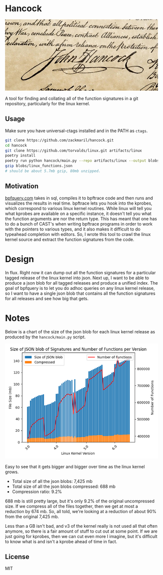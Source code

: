 # Hancock 
![John Hancock's Signature](./hancock_signature.png)

A tool for finding and collating all of the function signatures in a git repository, particularly for the linux kernel.


## Usage

Make sure you have universal-ctags installed and in the PATH as `ctags`. 
```bash
git clone https://github.com/zackmaril/hancock.git
cd hancock
git clone https://github.com/torvalds/linux.git artifacts/linux
poetry install
poetry run python hancock/main.py --repo artifacts/linux --output blobs/linux_functions
gzip blobs/linux_functions.json
# should be about 5.7mb gzip, 80mb unzipped.
```

## Motivation

[bpfquery.com](https://bpfquery.com) takes in sql, compiles it to bpftrace code and then runs and visualizes the results in real time. bpftrace lets you hook into the kprobes, which correspond to various linux kernel routines. While linux will tell you what kprobes are available on a specific instance, it doesn't tell you what the function arguments are nor the return type. This has meant that one has to do a bunch of CAST's when writing bpftrace programs in order to work with the pointers to various types, and it also makes it difficult to do typeahead completion with editors. So, I wrote this tool to crawl the linux kernel source and extract the function signatures from the code. 

# Design 

In flux. Right now it can dump out all the function signatures for a particular tagged release of the linux kernel into json. Next up, I want to be able to produce  a json blob for all tagged releases and produce a unified index. The goal of bpfquery is to let you do adhoc queries on any linux kernel release, so I want to have a single json blob that contains all the function signatures for all releases and see how big that gets.

# Notes

Below is a chart of the size of the json blob for each linux kernel release as produced by the `hancock/main.py` script.

![Size of JSON blob for each linux kernel release](./chart.png)

Easy to see that it gets bigger and bigger over time as the linux kernel grows. 

* Total size of all the json blobs: 7,425 mb
* Total size of all the json blobs compressed: 688 mb
* Compression ratio: 9.2%

688 mb is still pretty large, but it's only 9.2% of the original uncompressed size. If we compress all of the files together, then we get at most a reduction by 674 mb. So, all told, we're looking at a reduction of about 90% from the original 7,425 mb.

Less than a GB isn't bad, and v3 of the kernel really is not used all that often anymore, so there is a fair amount of stuff to cut out at some point. If we are just going for kprobes, then we can cut even more I imagine, but it's difficult to know what is and isn't a kprobe ahead of time in fact. 

## License

MIT

